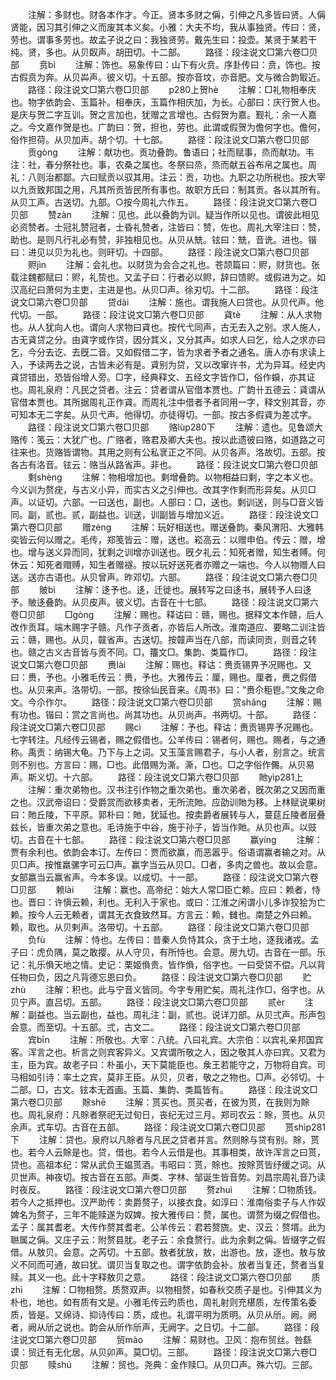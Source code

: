 <!-- { "loadSidebar": true } -->
　　注解：多财也。财各本作才。今正。贤本多财之偁，引伸之凡多皆曰贤。人偁贤能，因习其引伸之义而废其本义矣。小雅：大夫不均，我从事独贤。传曰：贤，劳也。谓事多劳也。故孟子说之曰：我独贤劳。戴先生曰：投壶。某贤于某若干纯。贤，多也。从贝臤声。胡田切。十二部。
　　路径：段注说文□第六卷□贝部
　　贲bì
　　注解：饰也。易象传曰：山下有火贲。序卦传曰：贲，饰也。按古假贲为奔。从贝芔声。彼义切。十五部。按亦音坟，亦音肥。文与微合韵冣近。
　　路径：段注说文□第六卷□贝部
　　p280上贺hè
　　注解：□礼物相奉庆也。物字依韵会、玉篇补。相奉庆，玉篇作相庆加，为长。心部曰：庆行贺人也。是庆与贺二字互训。贺之言加也，犹赠之言增也。古假贺为嘉。觐礼：余一人嘉之。今文嘉作贺是也。广韵曰：贺，担也，劳也。此谓或假贺为儋何字也。儋何，俗作担荷。从贝加声。胡个切。十七部。
　　路径：段注说文□第六卷□贝部
　　贡ɡònɡ
　　注解：献功也。贡功叠韵。鲁语曰；社而赋事，烝而献功。韦注：社，春分祭社也。事，农桑之属也。冬祭曰烝，烝而献五谷布帛之属也。周礼：八则治都鄙。六曰赋贡以驭其用。注云：贡，功也。九职之功所税也。按大宰以九贡致邦国之用，凡其所贡皆民所有事也。故职方氏曰：制其贡。各以其所有。从贝工声。古送切。九部。○按今周礼六作五。
　　路径：段注说文□第六卷□贝部
　　赞zàn
　　注解：见也。此以叠韵为训。疑当作所以见也。谓彼此相见必资赞者。士冠礼赞冠者，士昏礼赞者，注皆曰：赞，佐也。周礼大宰注曰：赞，助也。是则凡行礼必有赞，非独相见也。从贝从兟。铉曰：兟，音诜。进也。锴曰：进见以贝为礼也。则旰切。十四部。
　　路径：段注说文□第六卷□贝部
　　赆jìn
　　注解：会礼也。以财货为会合之礼也。苍颉篇曰：赆，财货也。张载注魏都赋曰：赆，礼贽也。又孟子曰：行者必以赆，辞曰馈赆。或假进为之。如汉高纪曰萧何为主吏，主进是也。从贝□声。徐刃切。十二部。
　　路径：段注说文□第六卷□贝部
　　贷dài
　　注解：施也。谓我施人曰贷也。从贝代声。他代切。一部。
　　路径：段注说文□第六卷□贝部
　　貣tè
　　注解：从人求物也。从人犹向人也。谓向人求物曰貣也。按代弋同声，古无去入之别。求人施人，古无貣贷之分。由貣字或作贷，因分其义，又分其声。如求人曰乞，给人之求亦曰乞，今分去讫、去旣二音。又如假借二字，皆为求者予者之通名。唐人亦有求读上入，予读两去之说，古皆未必有是。貣别为贷，又以改窜许书，尤为异耳。经史内貣贷错出，恐皆俗增人旁。□字，经典释文、五经文字皆作□，俗作蟘，亦其证也。周礼泉府：凡民之贷者。注云：贷者谓从官借本贾也。广韵卄五德云：貣谓从官借本贾也。其所据周礼正作貣。而周礼注中借者予者同用一字，释文别其音，亦可知本无二字矣。从贝弋声。他得切。亦徒得切。一部。按古多假貣为差忒字。
　　路径：段注说文□第六卷□贝部
　　赂lùp280下
　　注解：遗也。见鲁颂大赂传：笺云：大犹广也。广赂者，赂君及卿大夫也。按以此遗彼曰赂，如道路之可往来也。货赂皆谓物。其用之则有公私衺正之不同。从贝各声。洛故切。五部。按各古有洛音。铉云：赂当从路省声。非也。
　　路径：段注说文□第六卷□贝部
　　剩shènɡ
　　注解：物相增加也。剩增叠韵。以物相益曰剩，字之本义也。今义训为赘疣，与古义小异，而实古义之引伸也。改其字作剩而形异矣。从贝□声。以证切。六部。一曰送也，副也。人部曰：□，送也。剩训送，则与□音义皆同。副，贰也。贰，副益也。训送，训副皆与增加义近。
　　路径：段注说文□第六卷□贝部
　　赠zènɡ
　　注解：玩好相送也。赠送叠韵。秦风渭阳、大雅韩奕皆云何以赠之。毛传，郑笺皆云：赠，送也。崧高云：以赠申伯。传云：赠，增也。增与送义异而同，犹剩之训增亦训送也。旣夕礼云：知死者赠，知生者赙。何休云：知死者赗赙，知生者赠襚。按以玩好送死者亦赠之一端也。今人以物赠人曰送。送亦古语也。从贝曾声。昨邓切。六部。
　　路径：段注说文□第六卷□贝部
　　貱bì
　　注解：迻予也。迻，迁徙也。展转写之曰迻书，展转予人曰迻予。貱迻叠韵。从贝皮声。彼义切。古音在十七部。
　　路径：段注说文□第六卷□贝部
　　□ɡònɡ
　　注解：赐也。释诂曰：赣，赐也。据释文本作赣，后人改作贡耳。端木赐字子赣。凡作子贡者，亦皆后人所改。淮南道应、要略二训注皆云：赣，赐也。从贝，竷省声。古送切。按竷声当在八部，而读同贡，则音之转也。赣之古义古音皆与贡不同。□，籒文□。集韵、类篇作□。
　　路径：段注说文□第六卷□贝部
　　赉lài
　　注解：赐也。释诂：赉贡锡畀予况赐也。又曰：赉，予也。小雅毛传云：赉，予也。大雅传云：厘，赐也。厘者，赉之假借也。从贝来声。洛带切。一部。按徐仙民音来。《周书》曰：“赉尒秬鬯。”文矦之命文。今尒作尔。
　　路径：段注说文□第六卷□贝部
　　赏shǎnɡ
　　注解：赐有功也。锴曰：赏之言尚也。尚其功也。从贝尚声。书两切。十部。
　　路径：段注说文□第六卷□贝部
　　赐cì
　　注解：予也。释诂：赉贡锡畀予况赐也。七字转注。凡经传云锡者，赐之假借也。公羊传曰：锡者何，赐也。赐者，与之通称。禹贡：纳锡大龟。乃下与上之词。又玉藻言赐君子，与小人者，别言之。统言则不别也。方言曰：赐，□也。此借赐为澌。澌，□也。□之字俗作儩。从贝易声。斯义切。十六部。
　　路径：段注说文□第六卷□贝部
　　貤yìp281上
　　注解：重次弟物也。汉书注引作物之重次弟也。重次弟者，旣次弟之又因而重之也。汉武帝诏曰：受爵赏而欲移卖者，无所流貤。应劭训貤为移。上林赋说果树曰：貤丘陵，下平原。郭朴曰：貤，犹延也。按卖爵者展转与人，蔓莚丘陵者层叠兹长，皆重次弟之意也。毛诗施于中谷，施于孙子，皆当作貤。从贝也声。以豉切。古音在十七部。
　　路径：段注说文□第六卷□贝部
　　赢yínɡ
　　注解：贾有余利也。依韵会本订。左传曰：贾而欲赢，而恶嚣乎。俗语谓赢者输之对。从贝□声。按惟羸骡字可云□声。赢字当云从贝□。□者，多肉之兽也。故以会意。女部嬴当云赢省声。今本多误。以成切。十一部。
　　路径：段注说文□第六卷□贝部
　　赖lài
　　注解：赢也。高帝纪：始大人常□臣亡赖。应曰：赖者，恃也。晋曰：许愼云赖，利也。无利入于家也。或曰：江淮之闲谓小儿多诈狡狯为亡赖。按今人云无赖者，谓其无衣食致然耳。方言云：赖，雠也。南楚之外曰赖。赖，取也。从贝剌声。洛带切。十五部。
　　路径：段注说文□第六卷□贝部
　　负fù
　　注解：恃也。左传曰：昔秦人负恃其众，贪于土地，逐我诸戎。孟子曰：虎负隅，莫之敢撄。从人守贝，有所恃也。会意。房九切。古音在一部。乐记：礼乐偩天地之情。史记：栗姬偩贵。皆作偩，俗字也。一曰受贷不偿。凡以背任物曰负，因之凡背德忘恩曰负。
　　路径：段注说文□第六卷□贝部
　　贮zhù
　　注解：积也。此与宁音义皆同。今字专用贮矣。周礼注作□，俗字也。从贝宁声。直吕切。五部。
　　路径：段注说文□第六卷□贝部
　　贰èr
　　注解：副益也。当云副也，益也。周礼注：副，贰也。说详刀部。从贝弍声。形声包会意。而至切。十五部。弍，古文二。
　　路径：段注说文□第六卷□贝部
　　宾bīn
　　注解：所敬也。大宰：八统。八曰礼宾。大宗伯：以宾礼亲邦国宾客。浑言之也。析言之则宾客异义。又宾谓所敬之人，因之敬其人亦曰宾。又君为主，臣为宾。故老子曰：朴虽小，天下莫能臣也。矦王若能守之，万物将自宾。司马相如引诗：率土之宾，莫非王臣。从贝，贝者，敬之之物也。□声。必邻切。十二部。□，古文。铉本无首画。玉篇、集韵、类篇皆有。
　　路径：段注说文□第六卷□贝部
　　賖shē
　　注解：贳买也。贳买者，在彼为贳，在我则为賖也。周礼泉府：凡賖者祭祀无过旬日，丧纪无过三月。郑司农云：賖，贳也。从贝余声。式车切。古音在五部。
　　路径：段注说文□第六卷□贝部
　　贳shìp281下
　　注解：贷也。泉府以凡賖者与凡民之贷者并言。然则賖与贷有别。賖，贳也。若今人云賖是也。贷，借也。若今人云借是也。其事相类，故许浑言之曰贳，贷也。高祖本纪：常从武负王媪贳酒。韦昭曰：贳，賖也。按賖贳皆纾缓之词。从贝世声。神夜切。按古音在五部。声类、字林、邹诞生皆音势。刘昌宗周礼音乃读时夜反。
　　路径：段注说文□第六卷□贝部
　　赘zhuì
　　注解：□物质钱。若今人之抵押也。汉严助传：卖爵赘子，以接衣食。如淳曰：淮南俗卖子与人作奴婢名为赘子，三年不能赎遂为奴婢。按大雅传曰：赘，属也。谓赘为缀之假借也。孟子：属其耆老。大传作赘其耆老。公羊传云：君若赘旒。史、汉云：赘壻。此为聮属之偁。又庄子云：附赘县肬。老子云：余食赘行。此为余剩之偁。皆缀字之假借。从敖贝。会意。之芮切。十五部。敖者犹放，敖，出游也。放，逐也。敖与放义不同而可通，故曰犹。谓贝当复取之也。谓字依韵会补。放者当复还，赘者当复赎。其义一也。此十字释敖贝之意。
　　路径：段注说文□第六卷□贝部
　　质zhì
　　注解：□物相赘。质赘双声。以物相赘，如春秋交质子是也。引伸其义为朴也，地也。如有质有文是。小雅毛传云旳质也，周礼射则充椹质，左传策名委质，皆是。又绵诗、抑诗传曰：质，成也。礼谓平明为质明。从贝从斦。阙。阙者，阙从斦之说也。韵会从斦作斦声，无阙字。之日切。十二部。
　　路径：段注说文□第六卷□贝部
　　贸mào
　　注解：易财也。卫风：抱布贸丝。咎繇谟：贸迁有无化居。从贝卯声。莫□切。三部。
　　路径：段注说文□第六卷□贝部
　　赎shú
　　注解：贸也。尧典：金作赎□。从贝□声。殊六切。三部。
